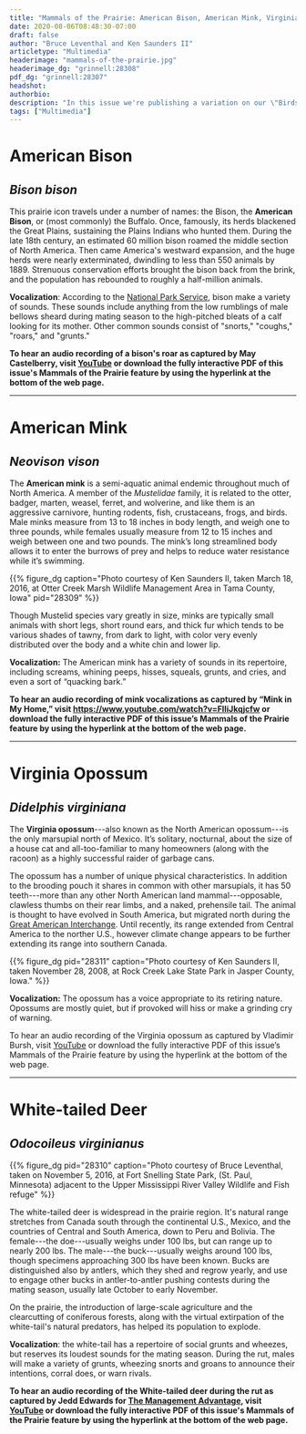 ```yaml
---
title: "Mammals of the Prairie: American Bison, American Mink, Virginia Opossum and White-tailed Deer"
date: 2020-08-06T08:48:30-07:00
draft: false
author: "Bruce Leventhal and Ken Saunders II"
articletype: "Multimedia"
headerimage: "mammals-of-the-prairie.jpg"
headerimage_dg: "grinnell:28308"
pdf_dg: "grinnell:28307"
headshot:
authorbio:
description: "In this issue we're publishing a variation on our \"Birds of the Prairie\" feature. This time, it's \"Mammals of the Prairie.\""
tags: ["Multimedia"]
---
```


# American Bison

## *Bison bison*

This prairie icon travels under a number of names: the Bison, the
**American Bison**, or (most commonly) the Buffalo. Once, famously, its
herds blackened the Great Plains, sustaining the Plains Indians who
hunted them. During the late 18th century, an estimated 60 million bison
roamed the middle section of North America. Then came America's westward
expansion, and the huge herds were nearly exterminated, dwindling to
less than 550 animals by 1889. Strenuous conservation efforts brought
the bison back from the brink, and the population has rebounded to
roughly a half-million animals.

**Vocalization**: According to the [National Park Service](https://www.nps.gov/articles/bison-bellows-6-23-16.htm), bison make a variety of sounds. These sounds include anything from the low rumblings of male bellows sheard during mating season to the high-pitched bleats of a calf looking for its mother. Other common sounds consist of "snorts," "coughs," "roars," and "grunts."

**To hear an audio recording of a bison's roar as captured by May
Castelberry, visit [YouTube](https://www.youtube.com/watch?v=LgBZR3UGzds)
or download the fully interactive PDF of this issue's Mammals of the
Prairie feature by using the hyperlink at the bottom of the web page.**

<hr/>

# American Mink

## *Neovison vison*

The **American mink** is a semi-aquatic animal endemic throughout much of North America. A member of the *Mustelidae* family, it is related to the otter, badger, marten, weasel, ferret, and wolverine, and like them is an aggressive carnivore, hunting rodents, fish, crustaceans, frogs, and birds. Male minks measure from 13 to 18 inches in body length, and weigh one to three pounds, while females usually measure from 12 to 15 inches and weigh between one and two pounds. The mink’s long streamlined body allows it to enter the burrows of prey and helps to reduce water resistance while it’s swimming.

{{% figure_dg caption="Photo courtesy of Ken Saunders II, taken March 18, 2016, at Otter Creek Marsh Wildlife Management Area in Tama County, Iowa" pid="28309" %}}

Though Mustelid species vary greatly in size, minks are typically small animals with short legs, short round ears, and thick fur which tends to be various shades of tawny, from dark to light, with color very evenly distributed over the body and a white chin and lower lip.

**Vocalization:** The American mink has a variety of sounds in its repertoire, including screams, whining peeps, hisses, squeals, grunts, and cries, and even a sort of “quacking bark.”

**To hear an audio recording of mink vocalizations as captured by “Mink in My Home,” visit https://www.youtube.com/watch?v=FIIiJkqjcfw or download the fully interactive PDF of this issue’s Mammals of the Prairie feature by using the hyperlink at the bottom of the web page.**

<hr/>

# Virginia Opossum

## *Didelphis virginiana*

The **Virginia opossum**---also known as the North American opossum---is the only marsupial north of Mexico. It’s solitary, nocturnal, about the size of a house cat and all-too-familiar to many homeowners (along with the racoon) as a highly successful raider of garbage cans.

The opossum has a number of unique physical characteristics. In addition to the brooding pouch it shares in common with other marsupials, it has 50 teeth---more than any other North American land mammal---opposable, clawless thumbs on their rear limbs, and a naked, prehensile tail. The animal is thought to have evolved in South America, but migrated north during the [Great American Interchange](https://en.wikipedia.org/wiki/Great_American_Interchange). Until recently, its range extended from Central America to the norther U.S., however climate change appears to be further extending its range into southern Canada.

{{% figure_dg pid="28311" caption="Photo courtesy of Ken Saunders II, taken November 28, 2008, at Rock Creek Lake State Park in Jasper County, Iowa." %}}

**Vocalization:** The opossum has a voice appropriate to its retiring nature. Opossums are mostly quiet, but if provoked will hiss or make a grinding cry of warning.

To hear an audio recording of the Virginia opossum as captured by Vladimir Bursh, visit [YouTube](https://www.youtube.com/watch?v=lUGGAt4XjEo) or download the fully interactive PDF of this issue’s Mammals of the Prairie feature by using the hyperlink at the bottom of the web page.

<hr/>

# White-tailed Deer

## *Odocoileus virginianus*

{{% figure_dg pid="28310" caption="Photo courtesy of Bruce Leventhal, taken on November 5, 2016, at Fort Snelling State Park, (St. Paul, Minnesota) adjacent to the Upper Mississippi River Valley Wildlife and Fish refuge" %}}

The white-tailed deer is widespread in the prairie region. It's natural
range stretches from Canada south through the continental U.S., Mexico,
and the countries of Central and South America, down to Peru and
Bolivia. The female---the doe---usually weighs under 100 lbs, but can
range up to nearly 200 lbs. The male---the buck---usually weighs around
100 lbs, though specimens approaching 300 lbs have been known. Bucks are
distinguished also by antlers, which they shed and regrow yearly, and
use to engage other bucks in antler-to-antler pushing contests during
the mating season, usually late October to early November.

On the prairie, the introduction of large-scale agriculture and the
clearcutting of coniferous forests, along with the virtual extirpation
of the white-tail's natural predators, has helped its population to
explode.

**Vocalization**: the white-tail has a repertoire of social grunts and
wheezes, but reserves its loudest sounds for the mating season. During
the rut, males will make a variety of grunts, wheezing snorts and groans
to announce their intentions, corral does, or warn rivals.

**To hear an audio recording of the White-tailed deer during the rut as
captured by Jedd Edwards for [The Management Advantage](http://themanagementadvantage.com), visit [YouTube](https://www.youtube.com/watch?v=k6ewlw1TR18&list=PLKojR8gDtxmznFJO\_aoTOXAvjUjc3N7JK)
or download the fully interactive PDF of this issue's Mammals of the
Prairie feature by using the hyperlink at the bottom of the web page.**
